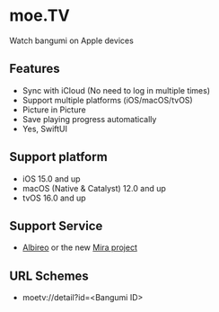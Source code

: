 # moe.TV
Watch bangumi on Apple devices

## Features
- Sync with iCloud (No need to log in multiple times)
- Support multiple platforms (iOS/macOS/tvOS)
- Picture in Picture
- Save playing progress automatically
- Yes, SwiftUI

## Support platform
- iOS 15.0 and up
- macOS (Native & Catalyst) 12.0 and up
- tvOS 16.0 and up

## Support Service
- [Albireo](https://github.com/lordfriend/Albireo) or the new [Mira project](https://github.com/irohalab/mira-docker)

## URL Schemes
- moetv://detail?id=\<Bangumi ID\>
